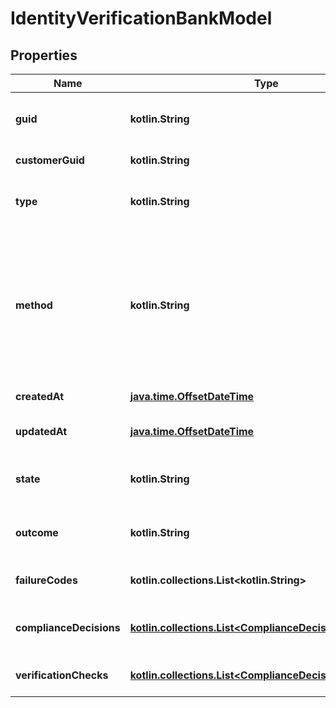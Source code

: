 
# IdentityVerificationBankModel

## Properties
Name | Type | Description | Notes
------------ | ------------- | ------------- | -------------
**guid** | **kotlin.String** | Auto-generated unique identifier for the identity verification. |  [optional]
**customerGuid** | **kotlin.String** | The identity verification&#39;s identifier. |  [optional]
**type** | **kotlin.String** | The identity verification type; one of kyc or bank_account. |  [optional]
**method** | **kotlin.String** | The identity verification method; one of business_registration, id_and_selfie, tax_id_and_selfie, attested, attested_ownership, account_ownership, plaid_identity_match, or document_submission. |  [optional]
**createdAt** | [**java.time.OffsetDateTime**](java.time.OffsetDateTime.md) | ISO8601 datetime the record was created at. |  [optional]
**updatedAt** | [**java.time.OffsetDateTime**](java.time.OffsetDateTime.md) | ISO8601 datetime the record was last updated at. |  [optional]
**state** | **kotlin.String** | The identity verification state; one of storing, waiting, expired, or completed. |  [optional]
**outcome** | **kotlin.String** | The identity verification outcome; one of passed or failed. |  [optional]
**failureCodes** | **kotlin.collections.List&lt;kotlin.String&gt;** | The reason codes explaining the outcome. |  [optional]
**complianceDecisions** | [**kotlin.collections.List&lt;ComplianceDecisionBankModel&gt;**](ComplianceDecisionBankModel.md) | The compliance decisions associated with the identity verification. |  [optional]
**verificationChecks** | [**kotlin.collections.List&lt;ComplianceDecisionBankModel&gt;**](ComplianceDecisionBankModel.md) | Deprecated; use compliance_decisions instead. |  [optional]



